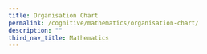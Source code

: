 ```yaml
---
title: Organisation Chart
permalink: /cognitive/mathematics/organisation-chart/
description: ""
third_nav_title: Mathematics
---
```

